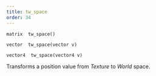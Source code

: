 ```yaml
---
title: tw_space
order: 34
---
```

`matrix  tw_space()`

`vector  tw_space(vector v)`

`vector4  tw_space(vector4 v)`

Transforms a position value from *Texture* to *World* space.
